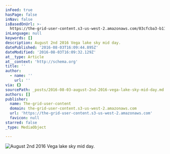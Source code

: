 ```yaml
---
inFeed: true
hasPage: false
inNav: false
isBasedOnUrl: >-
  https://the-grid-user-content.s3-us-west-2.amazonaws.com/03cfcba3-b112-4c5f-ba75-177a0a97d3e6.jpg
inLanguage: null
keywords: []
description: August 2nd 2016 Vega lake sky mid day.
datePublished: '2016-08-03T16:09:44.895Z'
dateModified: '2016-08-03T16:09:32.129Z'
at__type: Article
at__context: 'http://schema.org'
title: ''
author:
  - name: ''
    url: ''
via: {}
sourcePath: _posts/2016-08-03-august-2nd-2016-vega-lake-sky-mid-day.md
authors: []
publisher:
  name: The-grid-user-content
  domain: the-grid-user-content.s3-us-west-2.amazonaws.com
  url: 'https://the-grid-user-content.s3-us-west-2.amazonaws.com'
  favicon: null
starred: false
_type: MediaObject

---
```

![August 2nd 2016 Vega lake sky mid day.](https://the-grid-user-content.s3-us-west-2.amazonaws.com/03cfcba3-b112-4c5f-ba75-177a0a97d3e6.jpg)